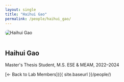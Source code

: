 ```yaml
---
layout: single
title: "Haihui Gao"
permalink: /people/haihui_gao/
---
```


<img src="{{ site.baseurl }}/assets/images/people/generic-avatar.png" alt="Haihui Gao" style="max-width:200px; border-radius:8px; margin-bottom:1rem;">

## Haihui Gao

Master's Thesis Student, M.S. ESE & MEAM, 2022–2024

[← Back to Lab Members]({{ site.baseurl }}/people/)
